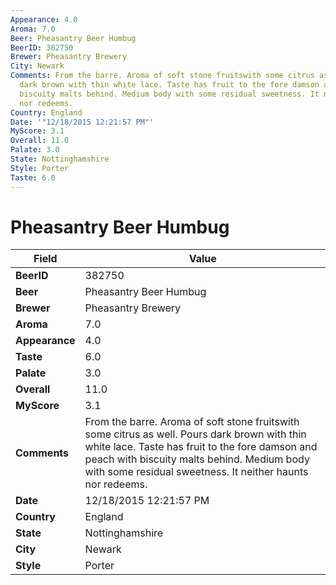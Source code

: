 ```yaml
---
Appearance: 4.0
Aroma: 7.0
Beer: Pheasantry Beer Humbug
BeerID: 382750
Brewer: Pheasantry Brewery
City: Newark
Comments: From the barre. Aroma of soft stone fruitswith some citrus as well. Pours
  dark brown with thin white lace. Taste has fruit to the fore damson and peach with
  biscuity malts behind. Medium body with some residual sweetness. It neither haunts
  nor redeems.
Country: England
Date: '"12/18/2015 12:21:57 PM"'
MyScore: 3.1
Overall: 11.0
Palate: 3.0
State: Nottinghamshire
Style: Porter
Taste: 6.0
---
```


# Pheasantry Beer Humbug

| Field         | Value |
|---------------|-------|
| **BeerID** | 382750 |
| **Beer** | Pheasantry Beer Humbug |
| **Brewer** | Pheasantry Brewery |
| **Aroma** | 7.0 |
| **Appearance** | 4.0 |
| **Taste** | 6.0 |
| **Palate** | 3.0 |
| **Overall** | 11.0 |
| **MyScore** | 3.1 |
| **Comments** | From the barre. Aroma of soft stone fruitswith some citrus as well. Pours dark brown with thin white lace. Taste has fruit to the fore damson and peach with biscuity malts behind. Medium body with some residual sweetness. It neither haunts nor redeems. |
| **Date** | 12/18/2015 12:21:57 PM |
| **Country** | England |
| **State** | Nottinghamshire |
| **City** | Newark |
| **Style** | Porter |

